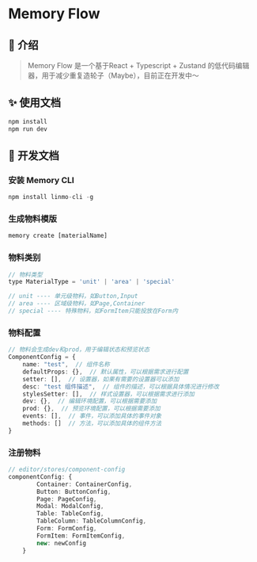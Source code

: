 # Memory Flow

## 🌟 介绍
> Memory Flow 是一个基于React + Typescript + Zustand 的低代码编辑器，用于减少重复造轮子（Maybe），目前正在开发中～

## ✨ 使用文档
``` javascript
npm install
npm run dev
```

## 🚀 开发文档

### 安装 Memory CLI
``` javascript
npm install linmo-cli -g
```

### 生成物料模版
``` javascript
memory create [materialName]
```

### 物料类别
``` javascript
// 物料类型
type MaterialType = 'unit' | 'area' | 'special'

// unit ---- 单元级物料，如Button,Input
// area ---- 区域级物料，如Page,Container
// special ---- 特殊物料，如FormItem只能投放在Form内
```

### 物料配置
``` typescript
// 物料会生成dev和prod，用于编辑状态和预览状态
ComponentConfig = {
    name: "test",  // 组件名称
    defaultProps: {},  // 默认属性，可以根据需求进行配置
    setter: [],  // 设置器，如果有需要的设置器可以添加
    desc: "test 组件描述",  // 组件的描述，可以根据具体情况进行修改
    stylesSetter: [],  // 样式设置器，可以根据需求进行添加
    dev: {},  // 编辑环境配置，可以根据需要添加
    prod: {},  // 预览环境配置，可以根据需要添加
    events: [],  // 事件，可以添加具体的事件对象
    methods: []  // 方法，可以添加具体的组件方法
}
```

### 注册物料
```typescript
// editor/stores/component-config
componentConfig: {
        Container: ContainerConfig,
        Button: ButtonConfig,
        Page: PageConfig,
        Modal: ModalConfig,
        Table: TableConfig,
        TableColumn: TableColumnConfig,
        Form: FormConfig,
        FormItem: FormItemConfig,
        new: newConfig
    }
```
